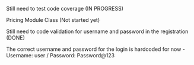 Still need to test code coverage (IN PROGRESS)

Pricing Module Class (Not started yet)

Still need to code validation for username and password in the registration (DONE)

The correct username and password for the login is hardcoded for now - Username: user / Password: Password@123
